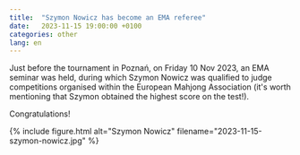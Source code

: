 ```yaml
---
title:  "Szymon Nowicz has become an EMA referee"
date:   2023-11-15 19:00:00 +0100
categories: other
lang: en
---
```


Just before the tournament in Poznań, on Friday 10 Nov 2023, an EMA seminar was held, during which Szymon Nowicz was qualified to judge competitions organised within the European Mahjong Association (it's worth mentioning that Szymon obtained the highest score on the test!).

Congratulations!

{% include figure.html alt="Szymon Nowicz" filename="2023-11-15-szymon-nowicz.jpg" %}
